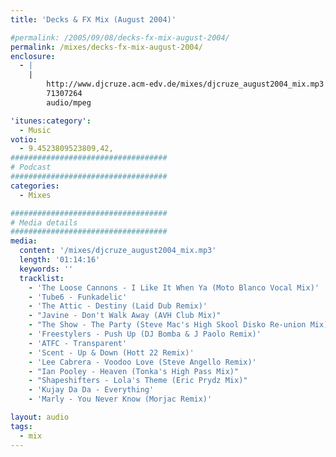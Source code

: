 ```yaml
---
title: 'Decks & FX Mix (August 2004)'

#permalink: /2005/09/08/decks-fx-mix-august-2004/
permalink: /mixes/decks-fx-mix-august-2004/
enclosure:
  - |
    |
        http://www.djcruze.acm-edv.de/mixes/djcruze_august2004_mix.mp3
        71307264
        audio/mpeg

'itunes:category':
  - Music
votio:
  - 9.4523809523809,42,
###################################
# Podcast
###################################
categories:
  - Mixes

###################################
# Media details
###################################
media:
  content: '/mixes/djcruze_august2004_mix.mp3'
  length: '01:14:16'
  keywords: ''
  tracklist:
    - 'The Loose Cannons - I Like It When Ya (Moto Blanco Vocal Mix)'
    - 'Tube6 - Funkadelic'
    - 'The Attic - Destiny (Laid Dub Remix)'
    - "Javine - Don't Walk Away (AVH Club Mix)"
    - "The Show - The Party (Steve Mac's High Skool Disko Re-union Mix)"
    - 'Freestylers - Push Up (DJ Bomba & J Paolo Remix)'
    - 'ATFC - Transparent'
    - 'Scent - Up & Down (Hott 22 Remix)'
    - 'Lee Cabrera - Voodoo Love (Steve Angello Remix)'
    - "Ian Pooley - Heaven (Tonka's High Pass Mix)"
    - "Shapeshifters - Lola's Theme (Eric Prydz Mix)"
    - 'Kujay Da Da - Everything'
    - 'Marly - You Never Know (Morjac Remix)'

layout: audio
tags:
  - mix
---
```


